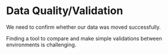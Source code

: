 # Data Quality/Validation
We need to confirm whether our data was moved successfully. 

Finding a tool to compare and make simple validations between environments is challenging.

